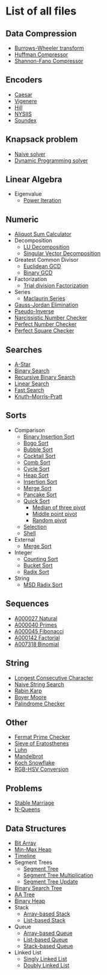 # List of all files

## Data Compression
  * [Burrows-Wheeler transform](https://github.com/TheAlgorithms/C-Sharp/blob/master/Algorithms/DataCompression/BurrowsWheelerTransform.cs)
  * [Huffman Compressor](https://github.com/TheAlgorithms/C-Sharp/blob/master/Algorithms/DataCompression/HuffmanCompressor.cs)
  * [Shannon-Fano Compressor](https://github.com/TheAlgorithms/C-Sharp/blob/master/Algorithms/DataCompression/ShannonFanoCompressor.cs)
## Encoders
  * [Caesar](https://github.com/TheAlgorithms/C-Sharp/blob/master/Algorithms/Encoders/CaesarEncoder.cs)
  * [Vigenere](https://github.com/TheAlgorithms/C-Sharp/blob/master/Algorithms/Encoders/VigenereEncoder.cs)
  * [Hill](https://github.com/TheAlgorithms/C-Sharp/blob/master/Algorithms/Encoders/HillEncoder.cs)
  * [NYSIIS](https://github.com/TheAlgorithms/C-Sharp/blob/master/Algorithms/Encoders/NYSIISEncoder.cs)
  * [Soundex](https://github.com/TheAlgorithms/C-Sharp/blob/master/Algorithms/Encoders/SoundexEncoder.cs)
## Knapsack problem
  * [Naive solver](https://github.com/TheAlgorithms/C-Sharp/blob/master/Algorithms/Knapsack/NaiveKnapsackSolver.cs)
  * [Dynamic Programming solver](https://github.com/TheAlgorithms/C-Sharp/blob/master/Algorithms/Knapsack/DynamicProgrammingKnapsackSolver.cs)
## Linear Algebra
  * Eigenvalue
    * [Power Iteration](https://github.com/TheAlgorithms/C-Sharp/blob/master/Algorithms/LinearAlgebra/Eigenvalue/PowerIteration.cs)
## Numeric
  * [Aliquot Sum Calculator](https://github.com/TheAlgorithms/C-Sharp/blob/master/Algorithms/Numeric/AliquotSumCalculator.cs)
  * Decomposition
    * [LU Decomposition](https://github.com/TheAlgorithms/C-Sharp/blob/master/Algorithms/Numeric/Decomposition/LU.cs)
    * [Singular Vector Decomposition](https://github.com/TheAlgorithms/C-Sharp/blob/master/Algorithms/Numeric/Decomposition/SVD.cs)
  * Greatest Common Divisor
    * [Euclidean GCD](https://github.com/TheAlgorithms/C-Sharp/blob/master/Algorithms/Numeric/GreatestCommonDivisor/EuclideanGreatestCommonDivisorFinder.cs)
    * [Binary GCD](https://github.com/TheAlgorithms/C-Sharp/blob/master/Algorithms/Numeric/GreatestCommonDivisor/BinaryGreatestCommonDivisorFinder.cs)
  * Factorization
    * [Trial division Factorization](https://github.com/TheAlgorithms/C-Sharp/blob/master/Algorithms/Numeric/Factorization/TrialDivisionFactorizer.cs)
  * Series
    * [Maclaurin Series](https://github.com/TheAlgorithms/C-Sharp/blob/master/Algorithms/Numeric/Series/Maclaurin.cs)
  * [Gauss-Jordan Elimination](https://github.com/TheAlgorithms/C-Sharp/blob/master/Algorithms/Numeric/GaussJordanElimination.cs)
  * [Pseudo-Inverse](https://github.com/TheAlgorithms/C-Sharp/blob/master/Algorithms/Numeric/Pseudoinverse/PseudoInverse.cs)
  * [Narcissistic Number Checker](https://github.com/TheAlgorithms/C-Sharp/blob/master/Algorithms/Numeric/NarcissisticNumberChecker.cs)
  * [Perfect Number Checker](https://github.com/TheAlgorithms/C-Sharp/blob/master/Algorithms/Numeric/PerfectNumberChecker.cs)
  * [Perfect Square Checker](https://github.com/TheAlgorithms/C-Sharp/blob/master/Algorithms/Numeric/PerfectSquareChecker.cs)
## Searches
  * [A-Star](https://github.com/TheAlgorithms/C-Sharp/blob/master/Algorithms/Search/AStar/)
  * [Binary Search](https://github.com/TheAlgorithms/C-Sharp/blob/master/Algorithms/Search/BinarySearcher.cs)
  * [Recursive Binary Search](https://github.com/TheAlgorithms/C-Sharp/blob/master/Algorithms/Search/RecursiveBinarySearcher.cs)
  * [Linear Search](https://github.com/TheAlgorithms/C-Sharp/blob/master/Algorithms/Search/LinearSearcher.cs)
  * [Fast Search](https://github.com/TheAlgorithms/C-Sharp/blob/master/Algorithms/Search/FastSearcher.cs)
  * [Knuth–Morris–Pratt](https://github.com/TheAlgorithms/C-Sharp/blob/master/Algorithms/Search/KmpSearcher.cs)
## Sorts
  * Comparison
    * [Binary Insertion Sort](https://github.com/TheAlgorithms/C-Sharp/blob/master/Algorithms/Sorters/Comparison/BinaryInsertionSorter.cs)
    * [Bogo Sort](https://github.com/TheAlgorithms/C-Sharp/blob/master/Algorithms/Sorters/Comparison/BogoSorter.cs)
    * [Bubble Sort](https://github.com/TheAlgorithms/C-Sharp/blob/master/Algorithms/Sorters/Comparison/BubbleSorter.cs)
    * [Cocktail Sort](https://github.com/TheAlgorithms/C-Sharp/blob/master/Algorithms/Sorters/Comparison/CocktailSorter.cs)
    * [Comb Sort](https://github.com/TheAlgorithms/C-Sharp/blob/master/Algorithms/Sorters/Comparison/CombSorter.cs)
    * [Cycle Sort](https://github.com/TheAlgorithms/C-Sharp/blob/master/Algorithms/Sorters/Comparison/CycleSorter.cs)
    * [Heap Sort](https://github.com/TheAlgorithms/C-Sharp/blob/master/Algorithms/Sorters/Comparison/HeapSorter.cs)
    * [Insertion Sort](https://github.com/TheAlgorithms/C-Sharp/blob/master/Algorithms/Sorters/Comparison/InsertionSorter.cs)
    * [Merge Sort](https://github.com/TheAlgorithms/C-Sharp/blob/master/Algorithms/Sorters/Comparison/MergeSorter.cs)
    * [Pancake Sort](https://github.com/TheAlgorithms/C-Sharp/blob/master/Algorithms/Sorters/Comparison/PancakeSorter.cs)
    * [Quick Sort](https://github.com/TheAlgorithms/C-Sharp/blob/master/Algorithms/Sorters/Comparison/QuickSorter.cs)
      * [Median of three pivot](https://github.com/TheAlgorithms/C-Sharp/blob/master/Algorithms/Sorters/Comparison/MedianOfThreeQuickSorter.cs)
      * [Middle point pivot](https://github.com/TheAlgorithms/C-Sharp/blob/master/Algorithms/Sorters/Comparison/MiddlePointQuickSorter.cs)
      * [Random pivot](https://github.com/TheAlgorithms/C-Sharp/blob/master/Algorithms/Sorters/Comparison/RandomPivotQuickSorter.cs)
    * [Selection](https://github.com/TheAlgorithms/C-Sharp/blob/master/Algorithms/Sorters/Comparison/SelectionSorter.cs)
    * [Shell](https://github.com/TheAlgorithms/C-Sharp/blob/master/Algorithms/Sorters/Comparison/ShellSorter.cs)
  * External
    * [Merge Sort](https://github.com/TheAlgorithms/C-Sharp/blob/master/Algorithms/Sorters/External/ExternalMergeSorter.cs)
  * Integer
    * [Counting Sort](https://github.com/TheAlgorithms/C-Sharp/blob/master/Algorithms/Sorters/Integer/CountingSorter.cs)
    * [Bucket Sort](https://github.com/TheAlgorithms/C-Sharp/blob/master/Algorithms/Sorters/Integer/BucketSorter.cs)
    * [Radix Sort](https://github.com/TheAlgorithms/C-Sharp/blob/master/Algorithms/Sorters/Integer/RadixSorter.cs)
  * String
    * [MSD Radix Sort](https://github.com/TheAlgorithms/C-Sharp/blob/master/Algorithms/Sorters/String/MsdRadixStringSorter.cs)
## Sequences
  * [A000027 Natural](https://github.com/TheAlgorithms/C-Sharp/blob/master/Algorithms/Sequences/NaturalSequence.cs)
  * [A000040 Primes](https://github.com/TheAlgorithms/C-Sharp/blob/master/Algorithms/Sequences/PrimesSequence.cs)
  * [A000045 Fibonacci](https://github.com/TheAlgorithms/C-Sharp/blob/master/Algorithms/Sequences/FibonacciSequence.cs)
  * [A000142 Factorial](https://github.com/TheAlgorithms/C-Sharp/blob/master/Algorithms/Sequences/FactorialSequence.cs)
  * [A007318 Binomial](https://github.com/TheAlgorithms/C-Sharp/blob/master/Algorithms/Sequences/BinomialSequence.cs)
## String
  * [Longest Consecutive Character](https://github.com/TheAlgorithms/C-Sharp/blob/master/Algorithms/Strings/GeneralStringAlgorithms.cs)
  * [Naive String Search](https://github.com/TheAlgorithms/C-Sharp/blob/master/Algorithms/Strings/NaiveStringSearch.cs)
  * [Rabin Karp](https://github.com/TheAlgorithms/C-Sharp/blob/master/Algorithms/Strings/RabinKarp.cs)
  * [Boyer Moore](https://github.com/TheAlgorithms/C-Sharp/blob/master/Algorithms/Strings/BoyerMoore.cs)
  * [Palindrome Checker](https://github.com/TheAlgorithms/C-Sharp/blob/master/Algorithms/Strings/palindrome.cs)
## Other
  * [Fermat Prime Checker](https://github.com/TheAlgorithms/C-Sharp/blob/master/Algorithms/Other/FermatPrimeChecker.cs)
  * [Sieve of Eratosthenes](https://github.com/TheAlgorithms/C-Sharp/blob/master/Algorithms/Other/SieveOfEratosthenes.cs)
  * [Luhn](https://github.com/TheAlgorithms/C-Sharp/blob/master/Algorithms/Other/Luhn.cs)
  * [Mandelbrot](./Algorithms/Other/Mandelbrot.cs)
  * [Koch Snowflake](./Algorithms/Other/KochSnowflake.cs)
  * [RGB-HSV Conversion](./Algorithms/Other/RGBHSVConversion.cs)
## Problems
  * [Stable Marriage](https://github.com/TheAlgorithms/C-Sharp/blob/master/Algorithms/Problems/StableMarriage/GaleShapley.cs)
  * [N-Queens](https://github.com/TheAlgorithms/C-Sharp/blob/master/Algorithms/Problems/NQueens/BacktrackingNQueensSolver.cs)

## Data Structures
  * [Bit Array](https://github.com/TheAlgorithms/C-Sharp/blob/master/DataStructures/BitArray.cs)
  * [Min-Max Heap](https://github.com/TheAlgorithms/C-Sharp/blob/master/DataStructures/MinMaxHeap.cs)
  * [Timeline](https://github.com/TheAlgorithms/C-Sharp/blob/master/DataStructures/Timeline.cs)
  * Segment Trees
    * [Segment Tree](https://github.com/TheAlgorithms/C-Sharp/blob/master/DataStructures/SegmentTrees/SegmentTree.cs)
    * [Segment Tree Multiplication](https://github.com/TheAlgorithms/C-Sharp/blob/master/DataStructures/SegmentTrees/SegmentTreeApply.cs)
    * [Segment Tree Update](https://github.com/TheAlgorithms/C-Sharp/blob/master/DataStructures/SegmentTrees/SegmentTreeUpdate.cs)  
  * [Binary Search Tree](https://github.com/TheAlgorithms/C-Sharp/blob/master/DataStructures/BinarySearchTree)
  * [AA Tree](https://github.com/TheAlgorithms/C-Sharp/blob/master/DataStructures/AATree)
  * [Binary Heap](https://github.com/TheAlgorithms/C-Sharp/blob/master/DataStructures/BinaryHeap.cs)
  * Stack
    * [Array-based Stack](https://github.com/TheAlgorithms/C-Sharp/blob/master/DataStructures/Stack/ArrayBasedStack.cs)
    * [List-based Stack](https://github.com/TheAlgorithms/C-Sharp/blob/master/DataStructures/Stack/ListBasedStack.cs)
  * Queue
    * [Array-based Queue](https://github.com/TheAlgorithms/C-Sharp/blob/master/DataStructures/Queue/ArrayBasedQueue.cs)
    * [List-based Queue](https://github.com/TheAlgorithms/C-Sharp/blob/master/DataStructures/Queue/ListBasedQueue.cs)
    * [Stack-based Queue](https://github.com/TheAlgorithms/C-Sharp/blob/master/DataStructures/Queue/StackBasedQueue.cs)
  * Linked List
    * [Singly Linked List](https://github.com/TheAlgorithms/C-Sharp/blob/master/DataStructures/LinkedList/SinglyLinkedList/SinglyLinkedList.cs)
    * [Doubly Linked List](https://github.com/TheAlgorithms/C-Sharp/blob/master/DataStructures/LinkedList/DoublyLinkedList/DoublyLinkedList.cs)

